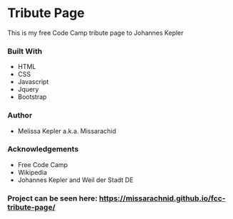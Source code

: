 # Tribute Page
This is my free Code Camp tribute page to Johannes Kepler

### Built With
+  HTML  
+  CSS  
+  Javascript  
+  Jquery  
+  Bootstrap  

### Author
+  Melissa Kepler a.k.a. Missarachid  

### Acknowledgements
+  Free Code Camp
+  Wikipedia
+  Johannes Kepler and Weil der Stadt DE

### Project can be seen here: https://missarachnid.github.io/fcc-tribute-page/
